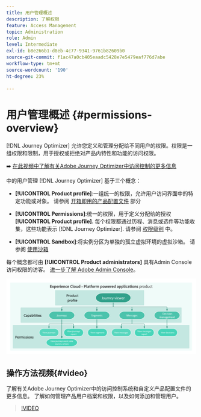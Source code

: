 ```yaml
---
title: 用户管理概述
description: 了解权限
feature: Access Management
topic: Administration
role: Admin
level: Intermediate
exl-id: b8e266b1-d8eb-4c77-9341-9761b82609b0
source-git-commit: f1ac47a0cb405eaadc5428e7e5479eaf776d7abe
workflow-type: tm+mt
source-wordcount: '190'
ht-degree: 23%

---
```


# 用户管理概述 {#permissions-overview}

[!DNL Journey Optimizer] 允许您定义和管理分配给不同用户的权限。权限是一组权限和限制，用于授权或拒绝对产品内特性和功能的访问权限。

➡️ [在此视频中了解有关Adobe Journey Optimizer中访问控制的更多信息](#video)

中的用户管理 [!DNL Journey Optimizer] 基于三个概念：

* **[!UICONTROL Product profile]**:一组统一的权限，允许用户访问界面中的特定功能或对象。 请参阅 [开箱即用的产品配置文件](ootb-product-profiles.md) 部分

* **[!UICONTROL Permissions]**:统一的权限，用于定义分配给的授权 **[!UICONTROL Product profile]**. 每个权限都通过历程、消息或选件等功能收集，这些功能表示 [!DNL Journey Optimizer]. 请参阅 [权限级别](high-low-permissions.md) 中。

* **[!UICONTROL Sandbox]**:将实例分区为单独的孤立虚拟环境的虚拟沙箱。 请参阅 [使用沙箱](sandboxes.md)

每个概念都可由 **[!UICONTROL Product administrators]** 具有Admin Console访问权限的访客。 [进一步了解 Adobe Admin Console](https://helpx.adobe.com/cn/enterprise/managing/user-guide.html)。

![](assets/do-not-localize/permissions_2.png)

## 操作方法视频{#video}

了解有关Adobe Journey Optimizer中的访问控制系统和自定义产品配置文件的更多信息。 了解如何管理产品用户档案和权限，以及如何添加和管理用户。

>[!VIDEO](https://video.tv.adobe.com/v/333998?quality=12)
